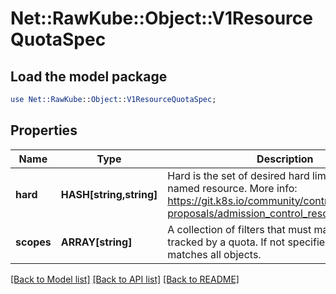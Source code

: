 # Net::RawKube::Object::V1ResourceQuotaSpec

## Load the model package
```perl
use Net::RawKube::Object::V1ResourceQuotaSpec;
```

## Properties
Name | Type | Description | Notes
------------ | ------------- | ------------- | -------------
**hard** | **HASH[string,string]** | Hard is the set of desired hard limits for each named resource. More info: https://git.k8s.io/community/contributors/design-proposals/admission_control_resource_quota.md | [optional] 
**scopes** | **ARRAY[string]** | A collection of filters that must match each object tracked by a quota. If not specified, the quota matches all objects. | [optional] 

[[Back to Model list]](../README.md#documentation-for-models) [[Back to API list]](../README.md#documentation-for-api-endpoints) [[Back to README]](../README.md)


